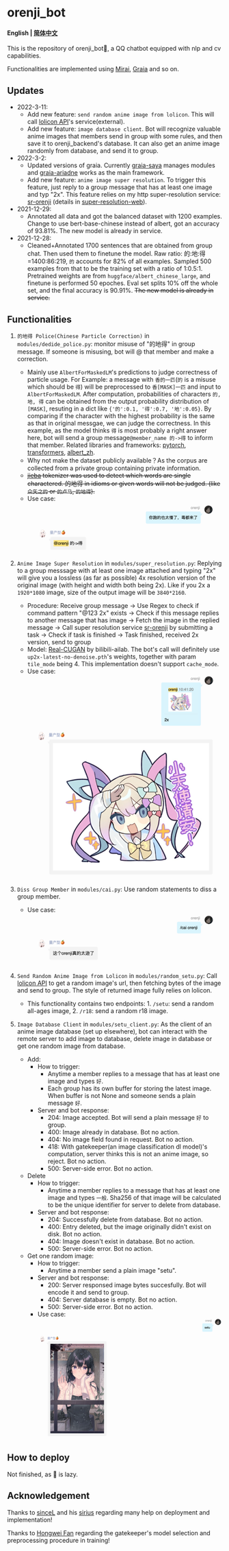 # orenji_bot
#### English  |  [简体中文](README_zh_CN.md)

This is the repository of orenji_bot🍊, a QQ chatbot equipped with nlp and cv capabilities. 

Functionalities are implemented using [Mirai](https://github.com/mamoe/mirai), [Graia](https://github.com/GraiaProject/) and so on.

## Updates
- 2022-3-11: 
  - Add new feature: `send random anime image from lolicon`. This will call [lolicon API](https://api.lolicon.app/#/setu?id=size)'s service(external).
  - Add new feature: `image database client`. Bot will recognize valuable anime images that members send in group with some rules, and then save it to orenji_backend's database. It can also get an anime image randomly from database, and send it to group.
- 2022-3-2: 
  - Updated versions of graia. Currently [graia-saya](https://github.com/GraiaProject/Saya) manages modules and [graia-ariadne](https://github.com/GraiaProject/Ariadne/) works as the main framework.
  - Add new feature: `anime image super resolution`. To trigger this feature, just reply to a group message that has at least one image and typ "2x". This feature relies on my http super-resolution service: [sr-orenji](http://sr-orenji.ml:6990/) (details in [super-resolution-web](https://github.com/buptorange/super-resolution-web-public)). 
- 2021-12-29: 
  - Annotated all data and got the balanced dataset with 1200 examples. Change to use bert-base-chinese instead of albert, got an accuracy of 93.81%. The new model is already in service.
- 2021-12-28: 
  - Cleaned+Annotated 1700 sentences that are obtained from group chat. Then used them to finetune the model. Raw ratio: 的:地:得=1400:86:219, `的` accounts for 82% of all examples. Sampled 500 examples from that to be the training set with a ratio of 1:0.5:1. Pretrained weights are from `huggface/albert_chinese_large`, and finetune is performed 50 epoches. Eval set splits 10% off the whole set, and the final accuracy is 90.91%. ~~The new model is already in service.~~


## Functionalities
1. `的地得 Police(Chinese Particle Correction)` in `modules/dedide_police.py`: monitor misuse of "的地得" in group message. If someone is misusing, bot will @ that member and make a correction.
    - Mainly use `AlbertForMaskedLM`'s predictions to judge correctness of particle usage. For Example: a message with `香的一匹`(`的` is a misuse which should be `得`) will be preprocessed to `香[MASK]一匹` and input to `AlbertForMaskedLM`. After computation, probabilities of characters `的, 地, 得` can be obtained from the output probability distribution of `[MASK]`, resuting in a dict like `{'的':0.1, '得':0.7, '地':0.05}`. By comparing if the character with the highest probability is the same as that in original messgae, we can judge the correctness. In this example, as the model thinks `得` is most probably a right answer here, bot will send a group message`@member_name 的->得` to inform that member. Related libraries and frameworks: [pytorch](https://github.com/pytorch/pytorch), [transformers](https://github.com/huggingface/transformers), [albert_zh](https://github.com/brightmart/albert_zh).
    - Why not make the dataset publicly available？As the corpus are collected from a private group containing private information.
    - ~~[jieba](https://github.com/fxsjy/jieba) tokenizer was used to detect which words are single charactered. 的地得 in idioms or given words will not be judged. (like `众矢之的` or `的卢马`, `的地得`).~~
    - Use case: ![Alt text](images/dedide_example.png?raw=true "dedide_example")

2. `Anime Image Super Resolution` in `modules/super_resolution.py`: Replying to a group messsage with at least one image attached and typing "2x" will give you a lossless (as far as possible) 4x resolution version of the original image (with height and width both being 2x). Like if you 2x a `1920*1080` image, size of the output image will be `3840*2160`.
    - Procedure: Receive group message -> Use Regex to check if command pattern "@123 2x" exists -> Check if this message replies to another message that has image -> Fetch the image in the replied message -> Call super resolution service [sr-orenji](http://sr-orenji.ml:6990/) by submitting a task -> Check if task is finished -> Task finished, received 2x version, send to group
    - Model: [Real-CUGAN](https://github.com/bilibili/ailab/tree/main/Real-CUGAN) by bilibili-ailab. The bot's call will definitely use `up2x-latest-no-denoise.pth`'s weights, together with param `tile_mode` being 4. This implementation doesn't support `cache_mode`. 
    - Use case: ![Alt text](images/sr_example.png?raw=true "sr_example")

3. `Diss Group Member` in `modules/cai.py`: Use random statements to diss a group member.
    - Use case: ![Alt text](images/cai_example.png?raw=true "cai_example")
     
4. `Send Random Anime Image from Lolicon` in `modules/random_setu.py`: Call [lolicon API](https://api.lolicon.app/#/setu?id=size) to get a random image's url, then fetching bytes of the image and send to group. The style of returned image fully relies on lolicon.
    - This functionality contains two endpoints: 1. `/setu`: send a random all-ages image, 2. `/r18`: send a random r18 image.

5. `Image Database Client` in `modules/setu_client.py`: As the client of an anime image database (set up elsewhere), bot can interact with the remote server to add image to database, delete image in database or get one random image from database.
    - Add:
      - How to trigger: 
        - Anytime a member replies to a message that has at least one image and types `好`.
        - Each group has its own buffer for storing the latest image. When buffer is not None and someone sends a plain message `好`.
      - Server and bot response: 
        - 204: Image accepted. Bot will send a plain message `好` to group.
        - 400: Image already in database. Bot no action.
        - 404: No image field found in request. Bot no action.
        - 418: With gatekeeper(an image classification dl model)'s computation, server thinks this is not an anime image, so reject. Bot no action.
        - 500: Server-side error. Bot no action.
    - Delete
      - How to trigger: 
        - Anytime a member replies to a message that has at least one image and types `一般`. Sha256 of that image will be calculated to be the unique identifier for server to delete from database.
      - Server and bot response: 
        - 204: Successfully delete from database. Bot no action.
        - 400: Entry deleted, but the image originally didn't exist on disk. Bot no action.
        - 404: Image doesn't exist in database. Bot no action.
        - 500: Server-side error. Bot no action.
    - Get one random image:
      - How to trigger: 
        - Anytime a member send a plain image "setu".
      - Server and bot response: 
        - 200: Server responsed image bytes succesfully. Bot will encode it and send to group.
        - 404: Server database is empty. Bot no action.
        - 500: Server-side error. Bot no action.
      - Use case: ![Alt text](images/get-random_example.png?raw=true "sr_example")

## How to deploy
Not finished, as 🍊 is lazy.

## Acknowledgement
Thanks to [sinceL](https://github.com/vayske) and his [sirius](https://github.com/vayske/sirius) regarding many help on deployment and implementation!

Thanks to [Hongwei Fan](https://github.com/hwfan) regarding the gatekeeper's model selection and preprocessing procedure in training!
